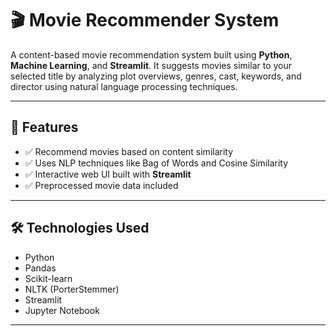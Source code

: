 # 🎬 Movie Recommender System

A content-based movie recommendation system built using **Python**, **Machine Learning**, and **Streamlit**. It suggests movies similar to your selected title by analyzing plot overviews, genres, cast, keywords, and director using natural language processing techniques.

---

## 📌 Features

- ✅ Recommend movies based on content similarity
- ✅ Uses NLP techniques like Bag of Words and Cosine Similarity
- ✅ Interactive web UI built with **Streamlit**
- ✅ Preprocessed movie data included

---

## 🛠️ Technologies Used

- Python
- Pandas
- Scikit-learn
- NLTK (PorterStemmer)
- Streamlit
- Jupyter Notebook

---
